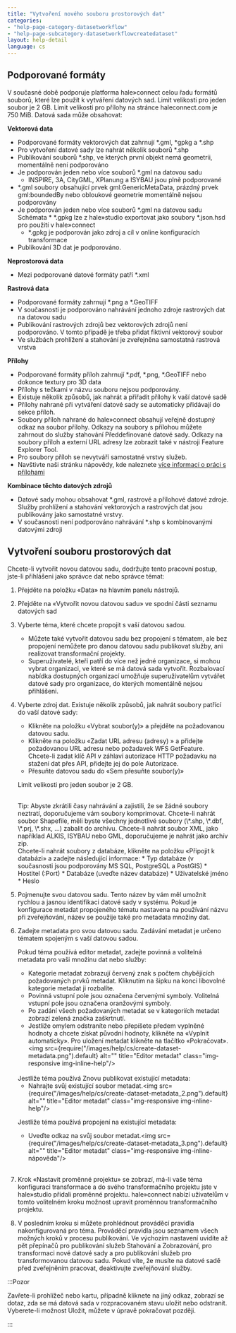 ```yaml
---
title: "Vytvoření nového souboru prostorových dat"
categories:
- "help-page-category-datasetworkflow"
- "help-page-subcategory-datasetworkflowcreatedataset"
layout: help-detail
language: cs
---
```


## Podporované formáty ##

V současné době podporuje platforma hale»connect celou řadu formátů souborů, které lze použít k vytváření datových sad. Limit velikosti pro jeden soubor je 2 GB. Limit velikosti pro přílohy na stránce haleconnect.com je 750 MiB. Datová sada může obsahovat:

**Vektorová data**
  * Podporované formáty vektorových dat zahrnují \*.gml, \*gpkg a \*.shp
  * Pro vytvoření datové sady lze nahrát několik souborů \*.shp
  * Publikování souborů \*.shp, ve kterých první objekt nemá geometrii, momentálně není podporováno
  * Je podporován jeden nebo více souborů \*.gml na datovou sadu
    * INSPIRE, 3A, CityGML, XPlanung a ISYBAU jsou plně podporované
  * \*.gml soubory obsahující prvek gml:GenericMetaData, prázdný prvek gml:boundedBy nebo obloukové geometrie momentálně nejsou podporovány
  * Je podporován jeden nebo více souborů \*.gml na datovou sadu
    Schémata * \*.gpkg lze z hale»studio exportovat jako soubory \*.json.hsd pro použití v hale»connect
    * \*.gpkg je podporován jako zdroj a cíl v online konfiguracích transformace
   * Publikování 3D dat je podporováno.

**Neprostorová data**
  * Mezi podporované datové formáty patří \*.xml

**Rastrová data**
  * Podporované formáty zahrnují \*.png a \*.GeoTIFF
  * V současnosti je podporováno nahrávání jednoho zdroje rastrových dat na datovou sadu
  * Publikování rastrových zdrojů bez vektorových zdrojů není podporováno. V tomto případě je třeba přidat fiktivní vektorový soubor
  * Ve službách prohlížení a stahování je zveřejněna samostatná rastrová vrstva

**Přílohy**
  * Podporované formáty příloh zahrnují \*.pdf, \*.png, \*.GeoTIFF nebo dokonce textury pro 3D data
  * Přílohy s tečkami v názvu souboru nejsou podporovány.
  * Existuje několik způsobů, jak nahrát a přiřadit přílohy k vaší datové sadě
  * Přílohy nahrané při vytváření datové sady se automaticky přidávají do sekce příloh.
  * Soubory příloh nahrané do hale»connect obsahují veřejně dostupný odkaz na soubor přílohy. Odkazy na soubory s přílohou můžete zahrnout do služby stahování Předdefinované datové sady. Odkazy na soubory příloh a externí URL adresy lze zobrazit také v nástroji Feature Explorer Tool.
  * Pro soubory příloh se nevytváří samostatné vrstvy služeb.
  * Navštivte naši stránku nápovědy, kde naleznete [více informací o práci s přílohami](../../references/data/2018-03-10-reference-data-files.md)

**Kombinace těchto datových zdrojů**
  * Datové sady mohou obsahovat \*.gml, rastrové a přílohové datové zdroje. Služby prohlížení a stahování vektorových a rastrových dat jsou publikovány jako samostatné vrstvy.
  * V současnosti není podporováno nahrávání \*.shp s kombinovanými datovými zdroji

## Vytvoření souboru prostorových dat ##

Chcete-li vytvořit novou datovou sadu, dodržujte tento pracovní postup, jste-li přihlášeni jako správce dat nebo správce témat:

1. Přejděte na položku &laquo;Data&raquo; na hlavním panelu nástrojů.
2. Přejděte na &laquo;Vytvořit novou datovou sadu&raquo; ve spodní části seznamu datových sad
3. Vyberte téma, které chcete propojit s vaší datovou sadou.
    * Můžete také vytvořit datovou sadu bez propojení s tématem, ale bez propojení nemůžete pro danou datovou sadu publikovat služby, ani realizovat transformační projekty.
    * Superuživatelé, kteří patří do více než jedné organizace, si mohou vybrat organizaci, ve které se má datová sada vytvořit. Rozbalovací nabídka dostupných organizací umožňuje superuživatelům vytvářet datové sady pro organizace, do kterých momentálně nejsou přihlášeni.
4. Vyberte zdroj dat. Existuje několik způsobů, jak nahrát soubory patřící do vaší datové sady:
    * Klikněte na položku &laquo;Vybrat soubor(y)&raquo; a přejděte na požadovanou datovou sadu.
    * Klikněte na položku &laquo;Zadat URL adresu (adresy) &raquo; a přidejte požadovanou URL adresu nebo požadavek WFS GetFeature. Chcete-li zadat klíč API v záhlaví autorizace HTTP požadavku na stažení dat přes API, přidejte jej do pole Autorizace.
    * Přesuňte datovou sadu do &laquo;Sem přesuňte soubor(y)&raquo;

   Limit velikosti pro jeden soubor je 2 GB.

   <br/>
   Tip: Abyste zkrátili časy nahrávání a zajistili, že se žádné soubory neztratí, doporučujeme vám soubory komprimovat. Chcete-li nahrát soubor Shapefile, měli byste všechny jednotlivé soubory (\*.shp, \*.dbf, \*.prj, \*.shx, …) zabalit do archívu. Chcete-li nahrát soubor XML, jako například ALKIS, ISYBAU nebo GML, doporučujeme je nahrát jako archív zip.

   <br/>
   Chcete-li nahrát soubory z databáze, klikněte na položku &laquo;Připojit k databázi&raquo; a zadejte následující informace:
       * Typ databáze (v současnosti jsou podporovány MS SQL, PostgreSQL a PostGIS)
       * Hostitel (:Port)
       * Databáze (uveďte název databáze)
       * Uživatelské jméno
       * Heslo
    <br/>
    <img src={require("/images/help/en/upload_from_database.png").default} alt="" title="Nahrávání souborů z databáze" class="img-responsive img-inline-help"/>

5.	Pojmenujte svou datovou sadu. Tento název by vám měl umožnit rychlou a jasnou identifikaci datové sady v systému. Pokud je konfigurace metadat propojeného tématu nastavena na používání názvu při zveřejňování, název se použije také pro metadata množiny dat.
6.	Zadejte metadata pro svou datovou sadu. Zadávání metadat je určeno tématem spojeným s vaší datovou sadou.

    Pokud téma používá editor metadat, zadejte povinná a volitelná metadata pro vaši množinu dat nebo služby:
      * Kategorie metadat zobrazují červený znak s počtem chybějících požadovaných prvků metadat. Kliknutím na šipku na konci libovolné kategorie metadat ji rozbalíte.
      * Povinná vstupní pole jsou označena červenými symboly. Volitelná vstupní pole jsou označena oranžovými symboly.
      * Po zadání všech požadovaných metadat se v kategoriích metadat zobrazí zelená značka zaškrtnutí.
      * Jestliže omylem odstraníte nebo přepíšete předem vyplněné hodnoty a chcete získat původní hodnoty, klikněte na «Vyplnit automaticky».
      Pro uložení metadat klikněte na tlačítko &laquo;Pokračovat&raquo;.<img src={require("/images/help/cs/create-dataset-metadata.png").default} alt="" title="Editor metadat" class="img-responsive img-inline-help"/>

      <br/>
    Jestliže téma používá Znovu publikovat existující metadata:

      * Nahrajte svůj existující soubor metadat.<img src={require("/images/help/cs/create-dataset-metadata_2.png").default} alt="" title="Editor metadat" class="img-responsive img-inline-help"/>

    Jestliže téma používá propojení na existující metadata:

      * Uveďte odkaz na svůj soubor metadat.<img src={require("/images/help/cs/create-dataset-metadata_3.png").default} alt="" title="Editor metadat" class="img-responsive img-inline- nápověda"/>
       <br/>

7. Krok «Nastavit proměnné projektu» se zobrazí, má-li vaše téma konfiguraci transformace a do svého transformačního projektu jste v hale»studio přidali proměnné projektu. hale»connect nabízí uživatelům v tomto volitelném kroku možnost upravit proměnnou transformačního projektu.
8.	V posledním kroku si můžete prohlédnout prováděcí pravidla nakonfigurovaná pro téma. Prováděcí pravidla jsou seznamem všech možných kroků v procesu publikování. Ve výchozím nastavení uvidíte až pět přepínačů pro publikování služeb Stahování a Zobrazování, pro transformaci nové datové sady a pro publikování služeb pro transformovanou datovou sadu. Pokud víte, že musíte na datové sadě před zveřejněním pracovat, deaktivujte zveřejňování služby.

:::Pozor

Zavřete-li prohlížeč nebo kartu, případně kliknete na jiný odkaz, zobrazí se dotaz, zda se má datová sada v rozpracovaném stavu uložit nebo odstranit. Vyberete-li možnost Uložit, můžete v úpravě pokračovat později.

:::
